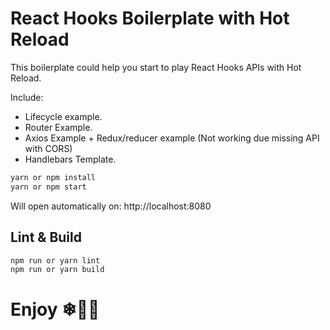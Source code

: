 # React Hooks Boilerplate with Hot Reload

This boilerplate could help you start to play React Hooks APIs with Hot Reload.

Include:

* Lifecycle example.
* Router Example.
* Axios Example + Redux/reducer example (Not working due missing API with CORS)
* Handlebars Template.

```sh
yarn or npm install
yarn or npm start
```

Will open automatically on: http://localhost:8080

## Lint & Build

```sh
npm run or yarn lint
npm run or yarn build
```

# Enjoy ❄🌠🌌